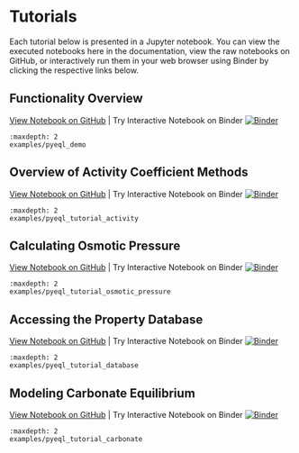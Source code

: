 # Tutorials

Each tutorial below is presented in a Jupyter notebook. You can view the executed notebooks here
in the documentation, view the raw notebooks on GitHub, or interactively run them in your web
browser using Binder by clicking the respective links below.

## Functionality Overview

[View Notebook on GitHub](https://github.com/KingsburyLab/pyEQL/blob/main/docs/examples/pyeql_demo.ipynb) | Try Interactive Notebook on Binder [![Binder](https://static.mybinder.org/badge_logo.svg)](https://mybinder.org/v2/gh/KingsburyLab/pyEQL/main?labpath=docs%2Fexamples%2Fpyeql_demo.ipynb)

```{toctree}
:maxdepth: 2
examples/pyeql_demo
```

## Overview of Activity Coefficient Methods

[View Notebook on GitHub](https://github.com/KingsburyLab/pyEQL/blob/main/docs/examples/pyeql_tutorial_activity.ipynb) | Try Interactive Notebook on Binder [![Binder](https://static.mybinder.org/badge_logo.svg)](https://mybinder.org/v2/gh/KingsburyLab/pyEQL/main?labpath=docs%2Fexamples%2Fpyeql_tutorial_activity.ipynb)

```{toctree}
:maxdepth: 2
examples/pyeql_tutorial_activity
```

## Calculating Osmotic Pressure

[View Notebook on GitHub](https://github.com/KingsburyLab/pyEQL/blob/main/docs/examples/pyeql_tutorial_osmotic_pressure.ipynb) | Try Interactive Notebook on Binder [![Binder](https://static.mybinder.org/badge_logo.svg)](https://mybinder.org/v2/gh/KingsburyLab/pyEQL/main?labpath=docs%2Fexamples%2Fpyeql_tutorial_osmotic_pressure.ipynb)

```{toctree}
:maxdepth: 2
examples/pyeql_tutorial_osmotic_pressure
```

## Accessing the Property Database

[View Notebook on GitHub](https://github.com/KingsburyLab/pyEQL/blob/main/docs/examples/pyeql_tutorial_database.ipynb) | Try Interactive Notebook on Binder [![Binder](https://static.mybinder.org/badge_logo.svg)](https://mybinder.org/v2/gh/KingsburyLab/pyEQL/main?labpath=docs%2Fexamples%2Fpyeql_tutorial_osmotic_pressure.ipynb)



```{toctree}
:maxdepth: 2
examples/pyeql_tutorial_database
```

## Modeling Carbonate Equilibrium

[View Notebook on GitHub](https://github.com/KingsburyLab/pyEQL/blob/main/docs/examples/pyeql_tutorial_carbonate.ipynb) | Try Interactive Notebook on Binder [![Binder](https://static.mybinder.org/badge_logo.svg)](https://mybinder.org/v2/gh/KingsburyLab/pyEQL/main?labpath=docs%2Fexamples%2Fpyeql_tutorial_carbonate.ipynb)

```{toctree}
:maxdepth: 2
examples/pyeql_tutorial_carbonate
```
